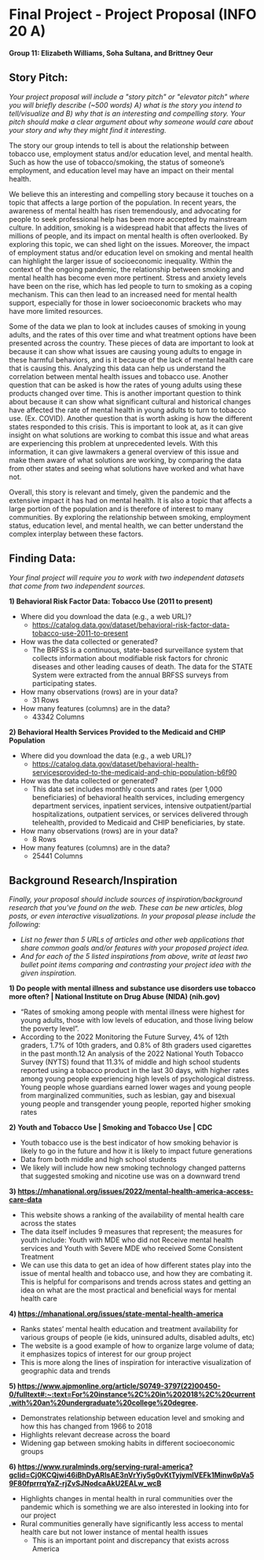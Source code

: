 # Final Project - Project Proposal (INFO 20 A)
**Group 11: Elizabeth Williams, Soha Sultana, and Brittney Oeur**

## Story Pitch:
*Your project proposal will include a "story pitch" or "elevator pitch" where you will briefly describe (~500 words) A) what is the story you intend to tell/visualize and B) why that is an interesting and compelling story. Your pitch should make a clear argument about why someone would care about your story and why they might find it interesting.*

The story our group intends to tell is about the relationship between tobacco use, employment status and/or education level, and mental health. Such as how the use of tobacco/smoking, the status of someone’s employment, and education level may have an impact on their mental health.

We believe this an interesting and compelling story because it touches on a topic that affects a large portion of the population. In recent years, the awareness of mental health has risen tremendously, and advocating for people to seek professional help has been more accepted by mainstream culture. In addition, smoking is a widespread habit that affects the lives of millions of people, and its impact on mental health is often overlooked. By exploring this topic, we can shed light on the issues. Moreover, the impact of employment status and/or education level on smoking and mental health can highlight the larger issue of socioeconomic inequality. Within the context of the ongoing pandemic, the relationship between smoking and mental health has become even more pertinent. Stress and anxiety levels have been on the rise, which has led people to turn to smoking as a coping mechanism. This can then lead to an increased need for mental health support, especially for those in lower socioeconomic brackets who may have more limited resources.

Some of the data we plan to look at includes causes of smoking in young adults, and the rates of this over time and what treatment options have been presented across the country. These pieces of data are important to look at because it can show what issues are causing young adults to engage in these harmful behaviors, and is it because of the lack of mental health care that is causing this. Analyzing this data can help us understand the correlation between mental health issues and tobacco use. Another question that can be asked is how the rates of young adults using these products changed over time. This is another important question to think about because it can show what significant cultural and historical changes have affected the rate of mental health in young adults to turn to tobacco use. (Ex. COVID). Another question that is worth asking is how the different states responded to this crisis. This is important to look at, as it can give insight on what solutions are working to combat this issue and what areas are experiencing this problem at unprecedented levels. With this information, it can give lawmakers a general overview of this issue and make them aware of what solutions are working, by comparing the data from other states and seeing what solutions have worked and what have not.

Overall, this story is relevant and timely, given the pandemic and the extensive impact it has had on mental health. It is also a topic that affects a large portion of the population and is therefore of interest to many communities. By exploring the relationship between smoking, employment status, education level, and mental health, we can better understand the complex interplay between these factors.

## Finding Data:
*Your final project will require you to work with two independent datasets that come from two independent sources.*

**1) Behavioral Risk Factor Data: Tobacco Use (2011 to present)**
- Where did you download the data (e.g., a web URL)?
  - https://catalog.data.gov/dataset/behavioral-risk-factor-data-tobacco-use-2011-to-present
- How was the data collected or generated? 
  - The BRFSS is a continuous, state-based surveillance system that collects information about modifiable risk factors for chronic diseases and other leading causes of death. The data for the STATE System were extracted from the annual BRFSS surveys from participating states.
- How many observations (rows) are in your data?
  - 31 Rows
- How many features (columns) are in the data?
  - 43342 Columns

**2) Behavioral Health Services Provided to the Medicaid and CHIP Population**
- Where did you download the data (e.g., a web URL)?
  - https://catalog.data.gov/dataset/behavioral-health-servicesprovided-to-the-medicaid-and-chip-population-b6f90
- How was the data collected or generated? 
  - This data set includes monthly counts and rates (per 1,000 beneficiaries) of behavioral health services, including emergency department services, inpatient services, intensive outpatient/partial hospitalizations, outpatient services, or services delivered through telehealth, provided to Medicaid and CHIP beneficiaries, by state.
- How many observations (rows) are in your data?
  - 8 Rows
- How many features (columns) are in the data?
  - 25441 Columns

## Background Research/Inspiration
*Finally, your proposal should include sources of inspiration/background research that you've found on the web. These can be new articles, blog posts, or even interactive visualizations. In your proposal please include the following:*
- *List no fewer than 5 URLs of articles and other web applications that share common goals and/or features with your proposed project idea.*
- *And for each of the 5 listed inspirations from above, write at least two bullet point items comparing and contrasting your project idea with the given inspiration.*

**1) Do people with mental illness and substance use disorders use tobacco more often? | National Institute on Drug Abuse (NIDA) (nih.gov)**
- “Rates of smoking among people with mental illness were highest for young adults, those with low levels of education, and those living below the poverty level”. 
- According to the 2022 Monitoring the Future Survey, 4% of 12th graders, 1.7% of 10th graders, and 0.8% of 8th graders used cigarettes in the past month.12 An analysis of the 2022 National Youth Tobacco Survey (NYTS) found that 11.3% of middle and high school students reported using a tobacco product in the last 30 days, with higher rates among young people experiencing high levels of psychological distress. Young people whose guardians earned lower wages and young people from marginalized communities, such as lesbian, gay and bisexual young people and transgender young people, reported higher smoking rates

**2) Youth and Tobacco Use | Smoking and Tobacco Use | CDC**
- Youth tobacco use is the best indicator of how smoking behavior is likely to go in the future and how it is likely to impact future generations
- Data from both middle and high school students
- We likely will include how new smoking technology changed patterns that suggested smoking and nicotine use was on a downward trend

**3) https://mhanational.org/issues/2022/mental-health-america-access-care-data**
- This website shows a ranking of the availability of mental health care across the states 
- The data itself includes 9 measures that represent; the measures for youth include: Youth with MDE who did not Receive mental health services and Youth with Severe MDE who received Some Consistent Treatment
- We can use this data to get an idea of how different states play into the issue of mental health and tobacco use, and how they are combating it. This is helpful for comparisons and trends across states and getting an idea on what are the most practical and beneficial ways for mental health care 

**4) https://mhanational.org/issues/state-mental-health-america**
- Ranks states’ mental health education and treatment availability for various groups of people (ie kids, uninsured adults, disabled adults, etc)
- The website is a good example of how to organize large volume of data; it emphasizes topics of interest for our group project
- This is more along the lines of inspiration for interactive visualization of geographic data and trends

**5) https://www.ajpmonline.org/article/S0749-3797(22)00450-0/fulltext#:~:text=For%20instance%2C%20in%202018%2C%20current,with%20an%20undergraduate%20college%20degree.**
- Demonstrates relationship between education level and smoking and how this has changed from 1966 to 2018
- Highlights relevant decrease across the board
- Widening gap between smoking habits in different socioeconomic groups

**6) https://www.ruralminds.org/serving-rural-america?gclid=Cj0KCQjwi46iBhDyARIsAE3nVrYiy5g0vKtTyjymIVEFk1Minw6pVa59F80fprrrqYaZ-rjZvSJNodcaAkU2EALw_wcB**
- Highlights changes in mental health in rural communities over the pandemic which is something we are also interested in looking into for our project
- Rural communities generally have significantly less access to mental health care but not lower instance of mental health issues
  - This is an important point and discrepancy that exists across America

